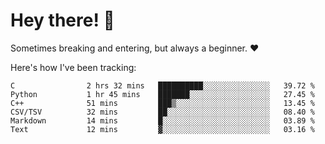 # Hey there! 👋
Sometimes breaking and entering, but always a beginner. ❤️

Here's how I've been tracking:
<!--START_SECTION:waka-->

```text
C                2 hrs 32 mins   ██████████░░░░░░░░░░░░░░░   39.72 %
Python           1 hr 45 mins    ███████░░░░░░░░░░░░░░░░░░   27.45 %
C++              51 mins         ███▒░░░░░░░░░░░░░░░░░░░░░   13.45 %
CSV/TSV          32 mins         ██░░░░░░░░░░░░░░░░░░░░░░░   08.40 %
Markdown         14 mins         █░░░░░░░░░░░░░░░░░░░░░░░░   03.89 %
Text             12 mins         ▓░░░░░░░░░░░░░░░░░░░░░░░░   03.16 %
```

<!--END_SECTION:waka-->
